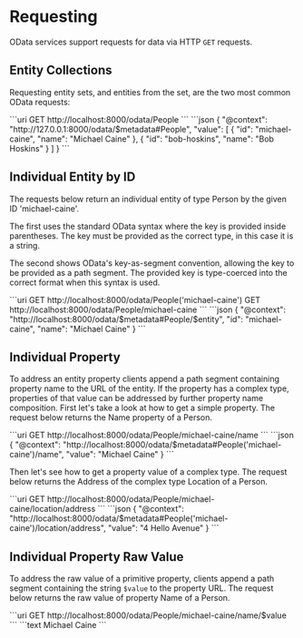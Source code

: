 # Requesting

OData services support requests for data via HTTP `GET` requests.

## Entity Collections

Requesting entity sets, and entities from the set, are the two most common OData requests:

<code-group>
<code-block title="Request">
```uri
GET http://localhost:8000/odata/People
```
</code-block>

<code-block title="Response">
```json
{
  "@context": "http://127.0.0.1:8000/odata/$metadata#People",
  "value": [
    {
      "id": "michael-caine",
      "name": "Michael Caine"
    },
    {
      "id": "bob-hoskins",
      "name": "Bob Hoskins"
    }
  ]
}
```
</code-block>
</code-group>

## Individual Entity by ID

The requests below return an individual entity of type Person by the given ID 'michael-caine'.

The first uses the standard OData syntax where the key is provided inside parentheses.
The key must be provided as the correct type, in this case it is a string.

The second shows OData's key-as-segment convention, allowing the key to be provided as a path segment.
The provided key is type-coerced into the correct format when this syntax is used.

<code-group>
<code-block title="Request">
```uri
GET http://localhost:8000/odata/People('michael-caine')
GET http://localhost:8000/odata/People/michael-caine
```
</code-block>

<code-block title="Response">
```json
{
  "@context": "http://localhost:8000/odata/$metadata#People/$entity",
  "id": "michael-caine",
  "name": "Michael Caine"
}
```
</code-block>
</code-group>

## Individual Property

To address an entity property clients append a path segment containing property name to the URL of the entity.
If the property has a complex type, properties of that value can be addressed by further property name composition.
First let's take a look at how to get a simple property. The request below returns the Name property of a Person.

<code-group>
<code-block title="Request">
```uri
GET http://localhost:8000/odata/People/michael-caine/name
```
</code-block>

<code-block title="Response">
```json
{
  "@context": "http://localhost:8000/odata/$metadata#People('michael-caine')/name",
  "value": "Michael Caine"
}
```
</code-block>
</code-group>

Then let's see how to get a property value of a complex type. The request below returns the Address of the complex type
Location of a Person.

<code-group>
<code-block title="Request">
```uri
GET http://localhost:8000/odata/People/michael-caine/location/address
```
</code-block>

<code-block title="Response">
```json
{
  "@context": "http://localhost:8000/odata/$metadata#People('michael-caine')/location/address",
  "value": "4 Hello Avenue"
}
```
</code-block>
</code-group>

## Individual Property Raw Value

To address the raw value of a primitive property, clients append a path segment containing the string `$value` to
the property URL. The request below returns the raw value of property Name of a Person.

<code-group>
<code-block title="Request">
```uri
GET http://localhost:8000/odata/People/michael-caine/name/$value
```
</code-block>

<code-block title="Response">
```text
Michael Caine
```
</code-block>
</code-group>
